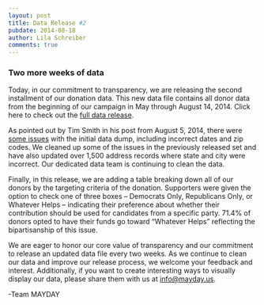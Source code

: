 ```yaml
---
layout: post
title: Data Release #2
pubdate: 2014-08-18
author: Lila Schreiber
comments: true
---
```


### Two more weeks of data

Today, in our commitment to transparency, we are releasing the second installment of our donation data. This new data file contains all donor data from the beginning of our campaign in May through August 14, 2014. Click here to check out the [full data release](http://mayday.us/your-donations/).

As pointed out by Tim Smith in his post from August 5, 2014, there were [some issues](http://rpubs.com/tdsmith/maydaycleanup) with the initial data dump, including incorrect dates and zip codes. We cleaned up some of the issues in the previously released set and have also updated over 1,500 address records where state and city were incorrect. Our dedicated data team is continuing to clean the data.

Finally, in this release, we are adding a table breaking down all of our donors by the targeting criteria of the donation. Supporters were given the option to check one of three boxes &ndash; Democrats Only, Republicans Only, or Whatever Helps &ndash; indicating their preference about whether their contribution should be used for candidates from a specific party. 71.4% of donors opted to have their funds go toward “Whatever Helps” reflecting the bipartisanship of this issue.

We are eager to honor our core value of transparency and our commitment to release an updated data file every two weeks. As we continue to clean our data and improve our release process, we welcome your feedback and interest. Additionally, if you want to create interesting ways to visually display our data, please share them with us at info@mayday.us.

-Team MAYDAY
